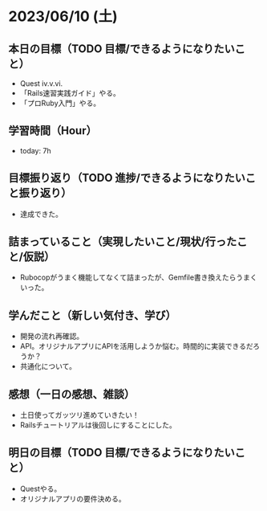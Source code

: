 # 2023/06/10 (土)

## 本日の目標（TODO 目標/できるようになりたいこと）

- Quest iv.v.vi.
- 「Rails速習実践ガイド」やる。
- 「プロRuby入門」やる。

## 学習時間（Hour）

- today: 7h

## 目標振り返り（TODO 進捗/できるようになりたいこと振り返り）

- 達成できた。

## 詰まっていること（実現したいこと/現状/行ったこと/仮説）

- Rubocopがうまく機能してなくて詰まったが、Gemfile書き換えたらうまくいった。

## 学んだこと（新しい気付き、学び）

- 開発の流れ再確認。
- API。オリジナルアプリにAPIを活用しようか悩む。時間的に実装できるだろうか？
- 共通化について。

## 感想（一日の感想、雑談）

- 土日使ってガッツリ進めていきたい！
- Railsチュートリアルは後回しにすることにした。

## 明日の目標（TODO 目標/できるようになりたいこと）

- Questやる。
- オリジナルアプリの要件決める。
